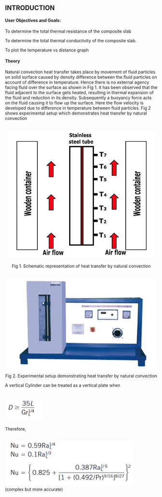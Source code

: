 ## INTRODUCTION<br>

#### User Objectives and Goals:

To determine the total thermal resistance of the composite slab

To determine the total thermal conductivity of the composite slab.

To plot the temperature vs distance graph

#### Theory

Natural convection heat transfer takes place by movement of fluid particles
on solid surface caused by density difference between the fluid particles on
account of difference in temperature. Hence there is no external agency facing
fluid over the surface as shown in Fig 1. It has been observed that the fluid adjacent to the surface
gets heated, resulting in thermal expansion of the fluid and reduction in its density.
Subsequently a buoyancy force acts on the fluid causing it to flow up the surface.
Here the flow velocity is developed due to difference in temperature between fluid
particles. Fig 2 shows experimental setup which demonstrates heat transfer by natural convection

<center>

<br>![alt text](images/5.png)<br>

Fig 1. Schematic representation of heat transfer by natural convection

<br>![alt text](images/6.png)<br>

Fig 2. Experimental setup demonstrating heat transfer by natural convection

</center>
<!-- The following empirical correlations may be used to find out the heat
transfer coefficient for vertical cylinder in natural convection. -->

<!-- Nu = 0.53 (Gr.Pr)<sup>(1/4)</sup> for Gr.Pr &lt; 10<sup>5</sup> -->

<!-- Nu = 0.53 (Gr.Pr)<sup>(1/4)</sup> for 10<sup>5</sup> &lt; Gr.Pr &lt; 10<sup>8</sup> -->

<!-- Nu = 0.53 (Gr.Pr)<sup>(1/4)</sup> for 10<sup>8</sup> &lt; Gr.Pr &lt; 10<sup>12</sup> -->

<!-- Nu = Nusselt number -->

<!-- Gr = Grashof number -->

<!-- Pr = Prandtl number -->

A vertical Cylinder can be treated as a vertical plate when

<br>![alt text](images/vertical1.png)<br>

Therefore,

<br>![alt text](images/vertical2.png)<br> (complex but more accurate)
